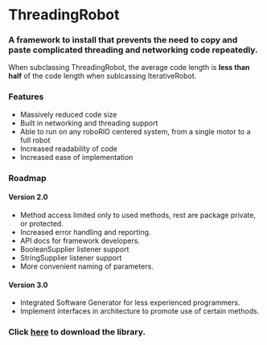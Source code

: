 # ThreadingRobot
### A framework to install that prevents the need to copy and paste complicated threading and networking code repeatedly.

When subclassing ThreadingRobot, the average code length is **less than half** of the code length when sublcassing IterativeRobot.

### Features
- Massively reduced code size
- Built in networking and threading support
- Able to run on any roboRIO centered system, from a single motor to a full robot
- Increased readability of code
- Increased ease of implementation

### Roadmap
#### Version 2.0
- Method access limited only to used methods, rest are package private, or protected.
- Increased error handling and reporting.
- API docs for framework developers.
- BooleanSupplier listener support
- StringSupplier listener support
- More convenient naming of parameters.

#### Version 3.0
- Integrated Software Generator for less experienced programmers.
- Implement interfaces in architecture to promote use of certain methods.

### Click [here](https://github.com/Tino-FRC-2473/ThreadingRobot/releases "Releases") to download the library.
